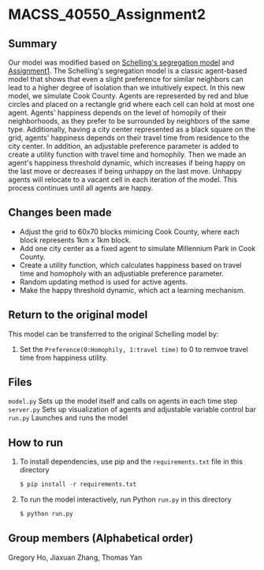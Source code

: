 # MACSS_40550_Assignment2

## Summary
Our model was modified based on [Schelling's segregation model](https://github.com/jmclip/MACSS-40550-ABM/tree/main/2_Schelling/mesa_schelling) and [Assignment1](https://github.com/naivetoad/MACSS_40550_Assignment1). The Schelling's segregation model is a classic agent-based model that shows that even a slight preference for similar neighbors can lead to a higher degree of isolation than we intuitively expect. In this new model, we simulate Cook County. Agents are represented by red and blue circles and placed on a rectangle grid where each cell can hold at most one agent. Agents' happiness depends on the level of homopily of their neighborhoods, as they prefer to be surrounded by neighbors of the same type. Additionally, having a city center represented as a black square on the grid, agents' happiness depends on their travel time from residence to the city center. In addition, an adjustable preference parameter is added to create a utility function with travel time and homophily. Then we made an agent's happiness threshold dynamic, which increases if being happy on the last move or decreases if being unhappy on the last move. Unhappy agents will relocate to a vacant cell in each iteration of the model. This process continues until all agents are happy. 

## Changes been made
+ Adjust the grid to 60x70 blocks mimicing Cook County, where each block represents 1km x 1km block.
+ Add one city center as a fixed agent to simulate Millennium Park in Cook County. 
+ Create a utility function, which calculates happiness based on travel time and homopholy with an adjustiable preference parameter. 
+ Random updating method is used for active agents.
+ Make the happy threshold dynamic, which act a learning mechanism. 

## Return to the original model
This model can be transferred to the original Schelling model by:
1. Set the `Preference(0:Homophily, 1:travel time)` to 0 to remvoe travel time from happiness utility.


## Files
`model.py` Sets up the model itself and calls on agents in each time step\
`server.py` Sets up visualization of agents and adjustable variable control bar\
`run.py` Launches and runs the model

## How to run
1. To install dependencies, use pip and the `requirements.txt` file in this directory
   ```python
   $ pip install -r requirements.txt
3. To run the model interactively, run Python `run.py` in this directory
   ```python
   $ python run.py

## Group members (Alphabetical order)
Gregory Ho, Jiaxuan Zhang, Thomas Yan
